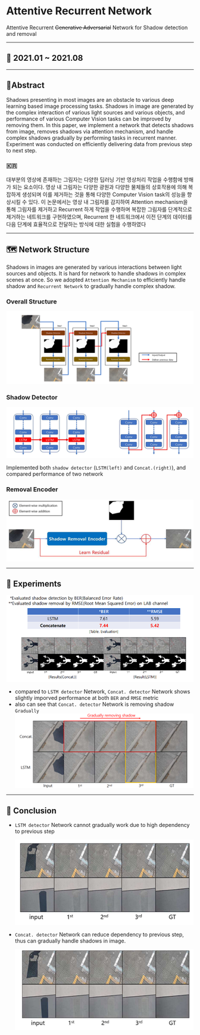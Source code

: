 # Attentive Recurrent Network

Attentive Recurrent ~~Generative Adversarial~~ Network for Shadow detection and removal

---

## 📆 2021.01 ~ 2021.08

---

## 📝Abstract

Shadows presenting in most images are an obstacle to various deep learning based image processing tasks. Shadows in image are generated by the complex interaction of various light sources and various objects, and performance of various Computer Vision tasks can be improved by removing them. In this paper, we implement a network that detects shadows from image, removes shadows via attention mechanism, and handle complex shadows gradually by performing tasks in recurrent manner. Experiment was conducted on efficiently delivering data from previous step to next step.

### 🇰🇷

대부분의 영상에 존재하는 그림자는 다양한 딥러닝 기반 영상처리 작업을 수행함에 방해가 되는 요소이다. 영상 내 그림자는 다양한 광원과 다양한 물체들의 상호작용에 의해 복잡하게 생성되며 이를 제거하는 것을 통해 다양한 Computer Vision task의 성능을 향상시킬 수 있다. 이 논문에서는 영상 내 그림자를 감지하여 Attention mechanism을 통해 그림자를 제거하고 Recurrent 하게 작업을 수행하며 복잡한 그림자를 단계적으로 제거하는 네트워크를 구현하였으며, Recurrent 한 네트워크에서 이전 단계의 데이터를 다음 단계에 효율적으로 전달하는 방식에 대한 실험을 수행하였다

---

## 🗺️ Network Structure

Shadows in images are generated by various interactions between light sources and objects. It is hard for network to handle shadows in complex scenes at once.
So we adopted `Attention Mechanism` to efficiently handle shadow and `Recurrent Network` to gradually handle complex shadow.

### Overall Structure

![overall structure](/image/overall_structure.png)

### Shadow Detector

![shadow detector](/image/shadow_detectors.png)

Implemented both `shadow detector` (`LSTM(left)` and `Concat.(right)`), and compared performance of two network

### Removal Encoder

![removal encoder](/image/removal_encoder.png)

---

## 🔎 Experiments

![experiment result](/image/experiments_result.png)

- compared to `LSTM detector` Network, `Concat. detector` Network shows slightly imporved performance at both `BER` and `RMSE` metric
- also can see that `Concat. detector` Network is removing shadow `Gradually`
  ![removal process](/image/removal_proc_result.png)

---

## 📓 Conclusion

- `LSTM detector` Network cannot gradually work due to high dependency to previous step

  ![LSTM result](/image/result_lstm.png)

- `Concat. detector` Network can reduce dependency to previous step, thus can gradually handle shadows in image.

  ![Concat. result](/image/result_concat.png)
